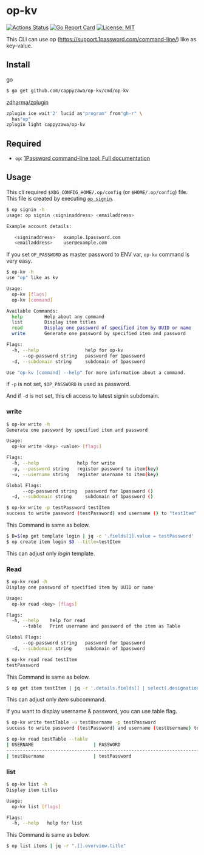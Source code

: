 # op-kv 
[![Actions Status](https://github.com/cappyzawa/op-kv/workflows/CI/badge.svg)](https://github.com/cappyzawa/op-kv/actions)
[![Go Report Card](https://goreportcard.com/badge/github.com/cappyzawa/op-kv)](https://goreportcard.com/report/github.com/cappyzawa/op-kv)
[![License: MIT](https://img.shields.io/badge/License-MIT-yellow.svg)](https://opensource.org/licenses/MIT)

This CLI can use op (https://support.1password.com/command-line/) like as key-value.

## Install
go
```bash
$ go get github.com/cappyzawa/op-kv/cmd/op-kv
```

[zdharma/zplugin](https://github.com/zdharma/zplugin)
```zsh
zplugin ice wait'2' lucid as"program" from"gh-r" \
  has"op"
zplugin light cappyzawa/op-kv
```

## Required
* `op`: [1Password command\-line tool: Full documentation](https://support.1password.com/command-line/)

## Usage
This cli required `$XDG_CONFIG_HOME/.op/config` (or `$HOME/.op/config`) file. This file is created by executing [`op signin`](https://support.1password.com/command-line/#sign-in-or-out).
```bash
$ op signin -h
usage: op signin <signinaddress> <emailaddress>

Example account details:

   <signinaddress>   example.1password.com
   <emailaddress>    user@example.com
```

If you set `OP_PASSWORD` as master password to ENV var, `op-kv` command is very easy.

```bash
$ op-kv -h
use "op" like as kv

Usage:
  op-kv [flags]
  op-kv [command]

Available Commands:
  help        Help about any command
  list        Display item titles
  read        Display one password of specified item by UUID or name
  write       Generate one password by specified item and password

Flags:
  -h, --help                 help for op-kv
      --op-password string   password for 1password 
  -d, --subdomain string     subdomain of 1password

Use "op-kv [command] --help" for more information about a command.
```

if `-p` is not set, `$OP_PASSWORD` is used as password.

And if `-d` is not set, this cli access to latest signin subdomain.

### write
```bash
$ op-kv write -h 
Generate one password by specified item and password

Usage:
  op-kv write <key> <value> [flags]

Flags:
  -h, --help              help for write
  -p, --password string   register password to item(key)
  -u, --username string   register username to item(key)

Global Flags:
      --op-password string   password for 1password ()
  -d, --subdomain string     subdomain of 1password ()
```

```bash
$ op-kv write -p testPassword testItem
success to write password (testPassword) and username () to "testItem"
```

This Command is same as below.

```bash
$ D=$(op get template login | jq -c '.fields[1].value = testPassword' | op encode)
$ op create item login $D --title=testItem
```

This can adjust only _login_ template.

### Read
```bash
$ op-kv read -h
Display one password of specified item by UUID or name

Usage:
  op-kv read <key> [flags]

Flags:
  -h, --help    help for read
      --table   Print username and password of the item as Table

Global Flags:
      --op-password string   password for 1password
  -d, --subdomain string     subdomain of 1password
```

```bash
$ op-kv read read testItem
testPassword
```

This Command is same as below.

```bash
$ op get item testItem | jq -r '.details.fields[] | select(.designation=="password").value'
```
This can adjust only _item_ subcommand.

If you want to display username & password, you can use table flag.

```bash
$ op-kv write testTable -u testUsername -p testPassword
success to write password (testPassword) and username (testUsername) to "testTable"

$ op-kv read testTable --table
| USERNAME                      | PASSWORD                                                    |
-----------------------------------------------------------------------------------------------
| testUsername                  | testPassword                                                |

```

### list
```bash
$ op-kv list -h
Display item titles

Usage:
  op-kv list [flags]

Flags:
  -h, --help   help for list
```

This Command is same as below.

```bash
$ op list items | jq -r ".[].overview.title"
```
